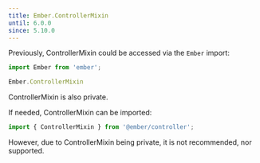 ```yaml
---
title: Ember.ControllerMixin
until: 6.0.0
since: 5.10.0
---
```



Previously, ControllerMixin could be accessed via the `Ember` import:
```js
import Ember from 'ember';

Ember.ControllerMixin
```
ControllerMixin is also private.

If needed, ControllerMixin can be imported:
```js
import { ControllerMixin } from '@ember/controller';
```

However, due to ControllerMixin being private, it is not recommended, nor supported.
